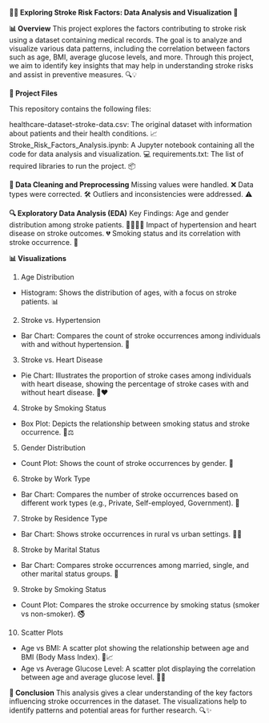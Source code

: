 **🚶‍♂️ Exploring Stroke Risk Factors: Data Analysis and Visualization 🧠**

**📊 Overview**
This project explores the factors contributing to stroke risk using a dataset containing medical records. The goal is to analyze and visualize various data patterns, including the correlation between factors such as age, BMI, average glucose levels, and more. Through this project, we aim to identify key insights that may help in understanding stroke risks and assist in preventive measures. 🔍💡

**📂 Project Files**

This repository contains the following files:

healthcare-dataset-stroke-data.csv: The original dataset with information about patients and their health conditions. 📈
Stroke_Risk_Factors_Analysis.ipynb: A Jupyter notebook containing all the code for data analysis and visualization. 💻
requirements.txt: The list of required libraries to run the project. 📦

**🧹 Data Cleaning and Preprocessing**
Missing values were handled. ❌
Data types were corrected. 🛠️
Outliers and inconsistencies were addressed. ⚠️

**🔍 Exploratory Data Analysis (EDA)**
Key Findings:
Age and gender distribution among stroke patients. 👩‍🦳👨‍🦳
Impact of hypertension and heart disease on stroke outcomes. 💔
Smoking status and its correlation with stroke occurrence. 🚬

**📊 Visualizations**
1. Age Distribution

- Histogram: Shows the distribution of ages, with a focus on stroke patients. 📊

2. Stroke vs. Hypertension

- Bar Chart: Compares the count of stroke occurrences among individuals with and without hypertension. 💉

3. Stroke vs. Heart Disease

- Pie Chart: Illustrates the proportion of stroke cases among individuals with heart disease, showing the percentage of stroke cases with and without heart disease. 🥧❤️

4. Stroke by Smoking Status

- Box Plot: Depicts the relationship between smoking status and stroke occurrence. 🚬⚖️

5. Gender Distribution

- Count Plot: Shows the count of stroke occurrences by gender. 🚻

6. Stroke by Work Type

- Bar Chart: Compares the number of stroke occurrences based on different work types (e.g., Private, Self-employed, Government). 💼

7. Stroke by Residence Type

- Bar Chart: Shows stroke occurrences in rural vs urban settings. 🌆🌄

8. Stroke by Marital Status

- Bar Chart: Compares stroke occurrences among married, single, and other marital status groups. 💍

9. Stroke by Smoking Status

- Count Plot: Compares the stroke occurrence by smoking status (smoker vs non-smoker). 🚭

10. Scatter Plots

- Age vs BMI: A scatter plot showing the relationship between age and BMI (Body Mass Index). 🔴📈
- Age vs Average Glucose Level: A scatter plot displaying the correlation between age and average glucose level. 🔬🍩

**📝 Conclusion**
This analysis gives a clear understanding of the key factors influencing stroke occurrences in the dataset. The visualizations help to identify patterns and potential areas for further research. 🔍✨

